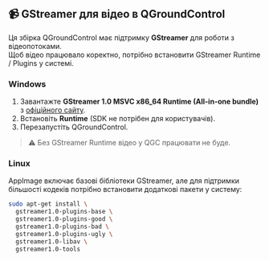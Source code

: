 ## 📹 GStreamer для відео в QGroundControl

Ця збірка QGroundControl має підтримку **GStreamer** для роботи з відеопотоками.  
Щоб відео працювало коректно, потрібно встановити GStreamer Runtime / Plugins у системі.

### Windows
1. Завантажте **GStreamer 1.0 MSVC x86_64 Runtime (All-in-one bundle)** з [офіційного сайту](https://gstreamer.freedesktop.org/download/).
2. Встановіть **Runtime** (SDK не потрібен для користувачів).
3. Перезапустіть QGroundControl.

> ⚠️ Без GStreamer Runtime відео у QGC працювати не буде.

### Linux
AppImage включає базові бібліотеки GStreamer, але для підтримки більшості кодеків потрібно встановити додаткові пакети у систему:

```bash
sudo apt-get install \
  gstreamer1.0-plugins-base \
  gstreamer1.0-plugins-good \
  gstreamer1.0-plugins-bad \
  gstreamer1.0-plugins-ugly \
  gstreamer1.0-libav \
  gstreamer1.0-tools
